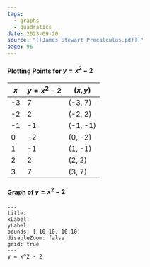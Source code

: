 ```yaml
---
tags:
  - graphs
  - quadratics
date: 2023-09-20
source: "[[James Stewart Precalculus.pdf]]"
page: 96
---
```

#### Plotting Points for $y = x^{2}- 2$ 

| $x$ | $y=x^{2}-2$ | $(x,y)$  |
| --- | ----------- | -------- |
| -3  | 7           | (-3, 7)  |
| -2  | 2           | (-2, 2)  |
| -1  | -1          | (-1, -1) |
| 0   | -2          | (0, -2)  |
| 1   | -1          | (1, -1)  |
| 2   | 2           | (2, 2)   |
| 3   | 7           | (3, 7)         |

#### Graph of $y = x^{2}-2$ 
```functionplot
---
title:
xLabel: 
yLabel: 
bounds: [-10,10,-10,10]
disableZoom: false
grid: true
---
y = x^2 - 2
```
